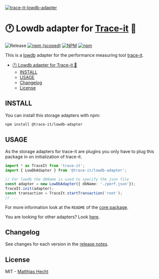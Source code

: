 <!-- markdownlint-disable MD041 -->
[![trace-it-lowdb-adapter](https://socialify.git.ci/matzehecht/trace-it/image?description=1&descriptionEditable=%E2%8F%B1%20Lowdb%20adapter%20for%20trace-it%20%F0%9F%94%8D&font=Raleway&logo=https%3A%2F%2Fgithub.com%2Fmatzehecht%2Ftrace-it%2Fraw%2Fmain%2Fmisc%2Ftrace-it.png&pattern=Brick%20Wall&theme=Light)](https://github.com/matzehecht/trace-it/tree/main/packages/lowdb-adapter)
<!-- markdownlint-enable MD041 -->

<!-- markdownlint-disable MD026 -->
# :clock1: Lowdb adapter for [Trace-it](https://github.com/matzehecht/trace-it) :mag_right:
<!-- markdownlint-enable MD026 -->

![Release](https://github.com/matzehecht/trace-it/workflows/Release/badge.svg?branch=main) [![npm (scoped)](https://img.shields.io/npm/v/@trace-it/lowdb-adapter)](https://www.npmjs.org/package/@trace-it/lowdb-adapter) [![NPM](https://img.shields.io/npm/l/@trace-it/lowdb-adapter)](https://github.com/matzehecht/trace-it/blob/main/LICENSE) [![npm](https://img.shields.io/npm/dm/@trace-it/lowdb-adapter)](https://www.npmjs.org/package/@trace-it/lowdb-adapter)

This is a [lowdb](https://github.com/typicode/lowdb) adapter for the performance measuring tool [trace-it](https://github.com/matzehecht/trace-it).

- [:clock1: Lowdb adapter for Trace-it :mag_right:](#-lowdb-adapter-for-trace-it-)
  - [INSTALL](#install)
  - [USAGE](#usage)
  - [Changelog](#changelog)
  - [License](#license)

## INSTALL

You can install this storage adapters with npm:

```bash
npm install @trace-it/lowdb-adapter
```

## USAGE

As the storage adapters for trace-it are plugins you only have to plug this package in on initialization of trace-it.

```typescript
import * as TraceIt from 'trace-it';
import { LowDbAdapter } from '@trace-it/lowdb-adapter';

// For lowdb the dbName is used to specify the json file
const adapter = new LowDbAdapter({ dbName: './perf.json'});
TraceIt.init(adapter);
const transaction = TraceIt.startTransaction('root');
// ...
```

For more information look at the `README` of the [core package](https://github.com/matzehecht/trace-it).

You are looking for other adapters? Look [here](https://www.npmjs.com/search?q=keywords%3Atrace-it-adapter).

## Changelog

See changes for each version in the [release notes](https://github.com/matzehecht/trace-it/releases).

## License

MIT - [Matthias Hecht](https://github.com/matzehecht)
